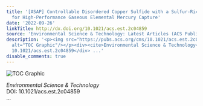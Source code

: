 ```yaml
---
title: '[ASAP] Controllable Disordered Copper Sulfide with a Sulfur-Rich Interface
  for High-Performance Gaseous Elemental Mercury Capture'
date: '2022-09-26'
linkTitle: http://dx.doi.org/10.1021/acs.est.2c04859
source: 'Environmental Science & Technology: Latest Articles (ACS Publications)'
description: '<p><img src="https://pubs.acs.org/cms/10.1021/acs.est.2c04859/asset/images/medium/es2c04859_0009.gif"
  alt="TOC Graphic"/></p><div><cite>Environmental Science & Technology</cite></div><div>DOI:
  10.1021/acs.est.2c04859</div> ...'
disable_comments: true
---
```

<p><img src="https://pubs.acs.org/cms/10.1021/acs.est.2c04859/asset/images/medium/es2c04859_0009.gif" alt="TOC Graphic"/></p><div><cite>Environmental Science & Technology</cite></div><div>DOI: 10.1021/acs.est.2c04859</div> ...